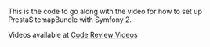 This is the code to go along with the video for how to set up PrestaSitemapBundle with Symfony 2.

Videos available at [Code Review Videos](http://www.codereviewvideos.com)